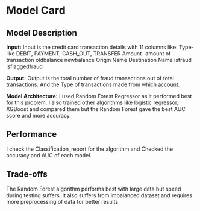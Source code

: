 # Model Card

## Model Description

**Input:** 
 Input is the credit card transaction details with 11 columns like:
 Type- like DEBIT, PAYMENT, CASH_OUT, TRANSFER
 Amount- amount of transaction
 oldbalance
 newbalance
 Origin Name
 Destination Name
 isfraud
 isflaggedfraud

**Output:** 
Output is the total number of fraud transactions out of total transactions. And the Type of transactions made from which account.

**Model Architecture:** 
I used Random Forest Regressor as it performed best for this problem. I also trained other algorithms like logistic regressor, XGBoost and compared them but the Random Forest gave the best AUC score and more accuracy.

## Performance

I check the Classification_report for the algorithm and Checked the accuracy and AUC of each model.


## Trade-offs

The Random Forest algorithm performs best with large data but speed during testing suffers. It also suffers from imbalanced dataset and requires more preprocessing of data for better results